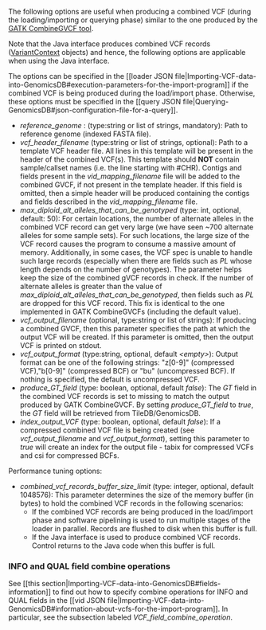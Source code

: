 The following options are useful when producing a combined VCF (during the loading/importing or querying phase) similar to the one produced by the [GATK 
CombineGVCF 
tool](https://www.broadinstitute.org/gatk/guide/tooldocs/org_broadinstitute_gatk_tools_walkers_variantutils_CombineGVCFs.php).

Note that the Java interface produces combined VCF records ([VariantContext](https://samtools.github.io/htsjdk/javadoc/htsjdk/htsjdk/variant/variantcontext/VariantContext.html) objects) and hence, the following options are applicable when using the Java interface.

The options can be specified in the [[loader JSON file|Importing-VCF-data-into-GenomicsDB#execution-parameters-for-the-import-program]] if the combined VCF is being produced during the load/import phase. Otherwise, these options must be specified in the [[query JSON file|Querying-GenomicsDB#json-configuration-file-for-a-query]].

* _reference_genome_ : (type:string or list of strings, mandatory): Path to reference genome (indexed FASTA file).
* _vcf_header_filename_ (type:string or list of strings, optional): Path to a template VCF header file. All lines in this template will be present in the header of the combined VCF(s). This template should **NOT** contain sample/callset names (i.e. the line starting with #CHR). Contigs and fields present in the _vid_mapping_filename_ file will be added to the combined GVCF, if not present in the template header. If this field is omitted, then a simple header will be produced containing the contigs and fields described in the _vid_mapping_filename_ file.
* _max_diploid_alt_alleles_that_can_be_genotyped_ (type: int, optional, default: 50): For certain locations, the number of alternate alleles in the combined VCF record can get very large (we have seen ~700 alternate alleles for some sample sets). For such locations, the large size of the VCF record causes the program to consume a massive amount of memory. Additionally, in some cases, the VCF spec is unable to handle such large records (especially when there are fields such as _PL_ whose length depends on the number of genotypes). The parameter helps keep the size of the combined gVCF records in check. If the number of alternate alleles is greater than the value of _max_diploid_alt_alleles_that_can_be_genotyped_, then fields such as _PL_ are dropped for this VCF record. This fix is identical to the one implemented in GATK CombineGVCFs (including the default value).
* _vcf_output_filename_ (optional, type:string or list of strings): If producing a combined GVCF, then this parameter specifies the path at which the output VCF will be created. If this parameter is omitted, then the output VCF is printed 
on stdout.
* _vcf_output_format_ (type:string, optional, default _\<empty\>_): Output format can be one of the following strings: "z[0-9]" (compressed VCF),"b[0-9]" (compressed BCF) or "bu" (uncompressed BCF). If nothing is specified, the default is uncompressed VCF.
* _produce_GT_field_ (type: boolean, optional, default _false_): The _GT_ field in the combined VCF records is set to missing to match the output produced by GATK CombineGVCF. By setting _produce_GT_field_ to _true_, the _GT_ field will be retrieved from TileDB/GenomicsDB.
* _index_output_VCF_ (type: boolean, optional, default _false_): If a compressed combined VCF file is being created (see _vcf_output_filename_ and _vcf_output_format_), setting this parameter to _true_ will create an index for the output file - tabix for compressed VCFs and csi for compressed BCFs.

Performance tuning options:
* _combined_vcf_records_buffer_size_limit_ (type: integer, optional, default 1048576): This parameter determines the size of the memory buffer (in bytes) to hold the combined VCF records in the following scenarios:
    * If the combined VCF records are being produced in the load/import phase and software pipelining is used to run multiple stages of the loader in parallel. Records are flushed to disk when this buffer is full.
    * If the Java interface is used to produce combined VCF records. Control returns to the Java code when this buffer is full.

### INFO and QUAL field combine operations
See [[this section|Importing-VCF-data-into-GenomicsDB#fields-information]] to find out how to specify combine operations for INFO and QUAL fields in the [[vid JSON file|Importing-VCF-data-into-GenomicsDB#information-about-vcfs-for-the-import-program]]. In particular, see the subsection labeled _VCF_field_combine_operation_.